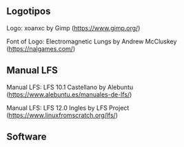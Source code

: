 ## Logotipos
Logo: xoanxc by Gimp (https://www.gimp.org/)

Font of Logo: Electromagnetic Lungs by Andrew McCluskey (https://nalgames.com/)

## Manual LFS
Manual LFS: LFS 10.1 Castellano by Alebuntu (https://www.alebuntu.es/manuales-de-lfs/)

Manual LFS: LFS 12.0 Ingles by LFS Project (https://www.linuxfromscratch.org/lfs/)

## Software
